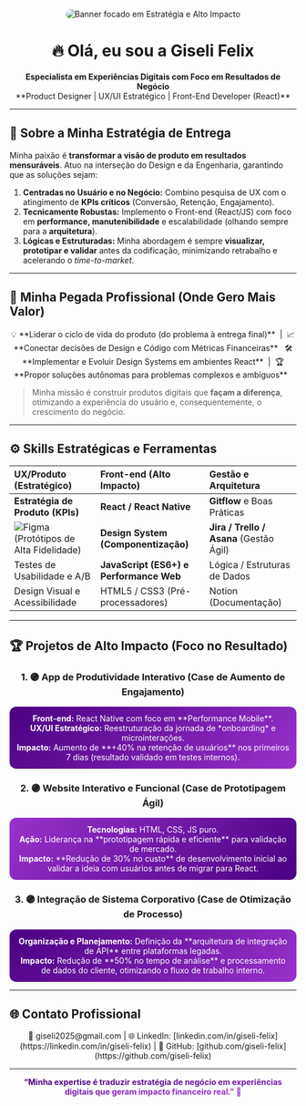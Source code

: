 <p align="center">
  <img src="https://via.placeholder.com/900x200/4B0082/FFFFFF?text=💡+Giseli+Felix+--+Estratégia+de+Produto+(UX/UI+&+Front-End+High+Impact)" alt="Banner focado em Estratégia e Alto Impacto" style="border-radius: 12px;" />
</p>

<h1 align="center">🔥 Olá, eu sou a Giseli Felix</h1>
<p align="center">
  <strong>Especialista em Experiências Digitais com Foco em Resultados de Negócio</strong>
  <br>
  **Product Designer | UX/UI Estratégico | Front-End Developer (React)**
</p>

---

## 🚀 Sobre a Minha Estratégia de Entrega
Minha paixão é **transformar a visão de produto em resultados mensuráveis**. Atuo na interseção do Design e da Engenharia, garantindo que as soluções sejam:

1.  **Centradas no Usuário e no Negócio:** Combino pesquisa de UX com o atingimento de **KPIs críticos** (Conversão, Retenção, Engajamento).
2.  **Tecnicamente Robustas:** Implemento o Front-end (React/JS) com foco em **performance, manutenibilidade** e escalabilidade (olhando sempre para a **arquitetura**).
3.  **Lógicas e Estruturadas:** Minha abordagem é sempre **visualizar, prototipar e validar** antes da codificação, minimizando retrabalho e acelerando o *time-to-market*.

---

## 🎯 Minha Pegada Profissional (Onde Gero Mais Valor)
<div align="center">
💡 **Liderar o ciclo de vida do produto (do problema à entrega final)**  |  📈 **Conectar decisões de Design e Código com Métricas Financeiras**  
🛠 **Implementar e Evoluir Design Systems em ambientes React**  |  🏆 **Propor soluções autônomas para problemas complexos e ambíguos**  
</div>

> Minha missão é construir produtos digitais que **façam a diferença**, otimizando a experiência do usuário e, consequentemente, o crescimento do negócio.

---

## ⚙️ Skills Estratégicas e Ferramentas

| UX/Produto (Estratégico) | Front-end (Alto Impacto) | Gestão e Arquitetura |
| :--- | :--- | :--- |
| **Estratégia de Produto (KPIs)** | **React / React Native** | **Gitflow** e Boas Práticas |
| ![Figma](https://img.shields.io/badge/Figma-F24E1E?style=for-the-badge&logo=figma&logoColor=white) (Protótipos de Alta Fidelidade) | **Design System (Componentização)** | **Jira / Trello / Asana** (Gestão Ágil) |
| Testes de Usabilidade e A/B | **JavaScript (ES6+) e Performance Web** | Lógica / Estruturas de Dados |
| Design Visual e Acessibilidade | HTML5 / CSS3 (Pré-processadores) | Notion (Documentação) |

---

## 🏆 Projetos de Alto Impacto (Foco no Resultado)

<div align="center">

### 1. 🟣 App de Produtividade Interativo (Case de Aumento de Engajamento)
<div style="background: linear-gradient(135deg, #4B0082, #9932CC); border-radius: 12px; padding: 12px; margin: 12px 0; color: white;">
<strong>Front-end:</strong> React Native com foco em **Performance Mobile**.
<br>
<strong>UX/UI Estratégico:</strong> Reestruturação da jornada de *onboarding* e microinterações.
<br>
<strong>Impacto:</strong> Aumento de **+40% na retenção de usuários** nos primeiros 7 dias (resultado validado em testes internos).
</div>

### 2. 🟣 Website Interativo e Funcional (Case de Prototipagem Ágil)
<div style="background: linear-gradient(135deg, #9932CC, #4B0082); border-radius: 12px; padding: 12px; margin: 12px 0; color: white;">
<strong>Tecnologias:</strong> HTML, CSS, JS puro.
<br>
<strong>Ação:</strong> Liderança na **prototipagem rápida e eficiente** para validação de mercado.
<br>
<strong>Impacto:</strong> **Redução de 30% no custo** de desenvolvimento inicial ao validar a ideia com usuários antes de migrar para React.
</div>

### 3. 🟣 Integração de Sistema Corporativo (Case de Otimização de Processo)
<div style="background: linear-gradient(135deg, #4B0082, #9932CC); border-radius: 12px; padding: 12px; margin: 12px 0; color: white;">
<strong>Organização e Planejamento:</strong> Definição da **arquitetura de integração de API** entre plataformas legadas.
<br>
<strong>Impacto:</strong> Redução de **50% no tempo de análise** e processamento de dados do cliente, otimizando o fluxo de trabalho interno.
</div>

</div>

---

## 🌐 Contato Profissional
<p align="center">
📧 giseli2025@gmail.com | 🌐 LinkedIn: [linkedin.com/in/giseli-felix](https://linkedin.com/in/giseli-felix) | 💜 GitHub: [github.com/giseli-felix](https://github.com/giseli-felix)
</p>

---

<p align="center">
  <strong style="background: linear-gradient(to right, #4B0082, #9932CC); -webkit-background-clip: text; color: transparent;">“Minha expertise é traduzir estratégia de negócio em experiências digitais que geram impacto financeiro real.” 🚀</strong>
</p>
